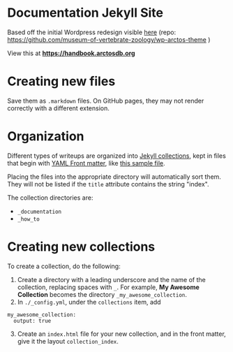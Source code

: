 # Documentation Jekyll Site

Based off the initial Wordpress redesign visible [here](http://velociraptorsystems.com/samples/mvz_tests/arctosdb/) (repo: https://github.com/museum-of-vertebrate-zoology/wp-arctos-theme )


View this at **https://handbook.arctosdb.org**

# Creating new files

Save them as `.markdown` files. On GitHub pages, they may not render correctly with a different extension.

# Organization

Different types of writeups are organized into [Jekyll collections](https://jekyllrb.com/docs/collections/), kept in files that begin with [YAML Front matter](https://jekyllrb.com/docs/frontmatter/), like [this sample file](https://raw.githubusercontent.com/ArctosDB/documentation-wiki/bd5b3148c9b098ade2446a192c4d5655aa4a14bb/_documentation/sample.markdown).

Placing the files into the appropriate directory will automatically sort them. They will not be listed if the `title` attribute contains the string "index".

The collection directories are:

- `_documentation`
- `_how_to`


# Creating new collections

To create a collection, do the following:

1. Create a directory with a leading underscore and the name of the collection, replacing spaces with `_`. For example, **My Awesome Collection** becomes the directory `_my_awesome_collection`.
2. In `./_config.yml`, under the `collections` item, add
  ```
  my_awesome_collection:
    output: true
  ```
3. Create an `index.html` file for your new collection, and in the front matter, give it the layout `collection_index`.

